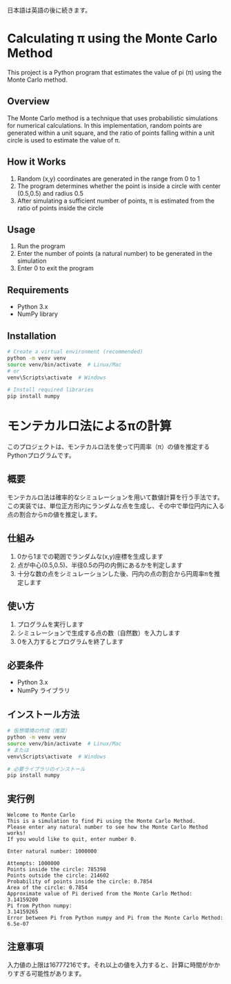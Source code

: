 日本語は英語の後に続きます。

# Calculating π using the Monte Carlo Method

This project is a Python program that estimates the value of pi (π) using the Monte Carlo method.

## Overview

The Monte Carlo method is a technique that uses probabilistic simulations for numerical calculations. In this implementation, random points are generated within a unit square, and the ratio of points falling within a unit circle is used to estimate the value of π.

## How it Works

1. Random (x,y) coordinates are generated in the range from 0 to 1
2. The program determines whether the point is inside a circle with center (0.5,0.5) and radius 0.5
3. After simulating a sufficient number of points, π is estimated from the ratio of points inside the circle

## Usage

1. Run the program
2. Enter the number of points (a natural number) to be generated in the simulation
3. Enter 0 to exit the program

## Requirements

- Python 3.x
- NumPy library

## Installation

```bash
# Create a virtual environment (recommended)
python -m venv venv
source venv/bin/activate  # Linux/Mac
# or
venv\Scripts\activate  # Windows

# Install required libraries
pip install numpy
```


# モンテカルロ法によるπの計算

このプロジェクトは、モンテカルロ法を使って円周率（π）の値を推定するPythonプログラムです。

## 概要

モンテカルロ法は確率的なシミュレーションを用いて数値計算を行う手法です。この実装では、単位正方形内にランダムな点を生成し、その中で単位円内に入る点の割合からπの値を推定します。

## 仕組み

1. 0から1までの範囲でランダムな(x,y)座標を生成します
2. 点が中心(0.5,0.5)、半径0.5の円の内側にあるかを判定します
3. 十分な数の点をシミュレーションした後、円内の点の割合から円周率πを推定します

## 使い方

1. プログラムを実行します
2. シミュレーションで生成する点の数（自然数）を入力します
3. 0を入力するとプログラムを終了します

## 必要条件

- Python 3.x
- NumPy ライブラリ

## インストール方法

```bash
# 仮想環境の作成（推奨）
python -m venv venv
source venv/bin/activate  # Linux/Mac
# または
venv\Scripts\activate  # Windows

# 必要ライブラリのインストール
pip install numpy
```

## 実行例

```
Welcome to Monte Carlo
This is a simulation to find Pi using the Monte Carlo Method.
Please enter any natural number to see how the Monte Carlo Method works!
If you would like to quit, enter number 0.

Enter natural number: 1000000

Attempts: 1000000
Points inside the circle: 785398
Points outside the circle: 214602
Probability of points inside the circle: 0.7854
Area of the circle: 0.7854
Approximate value of Pi derived from the Monte Carlo Method: 
3.14159200
Pi from Python numpy: 
3.14159265
Error between Pi from Python numpy and Pi from the Monte Carlo Method: 
6.5e-07
```

## 注意事項

入力値の上限は16777216です。それ以上の値を入力すると、計算に時間がかかりすぎる可能性があります。

